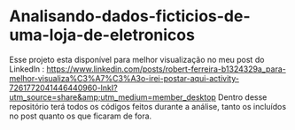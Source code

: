 # Analisando-dados-ficticios-de-uma-loja-de-eletronicos
Esse projeto esta disponível para melhor visualização no meu post do Linkedln : https://www.linkedin.com/posts/robert-ferreira-b1324329a_para-melhor-visualiza%C3%A7%C3%A3o-irei-postar-aqui-activity-7261772041446440960-lnkI?utm_source=share&amp;utm_medium=member_desktop
Dentro desse repositório terá todos os códigos feitos durante a análise, tanto os incluídos no post quanto os que ficaram de fora.
